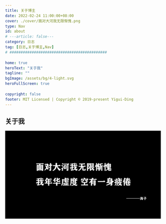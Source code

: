 ```yaml
---
title: 关于博主
date: 2022-02-24 11:00:00+08:00
cover: ./cover/面对大河我无限惭愧.png
type: Nav
id: about
# ---article: false---
category: 日志
tag: [日志,关于博主,Nav]
# ############################################

home: true
heroText: "关于我"
tagline: ""
bgImage: /assets/bg/4-light.svg
heroFullScreen: true

copyright: false
footer: MIT Licensed | Copyright © 2019-present Yigui-Ding
---
```



## 关于我

![](./cover/面对大河我无限惭愧.png)
